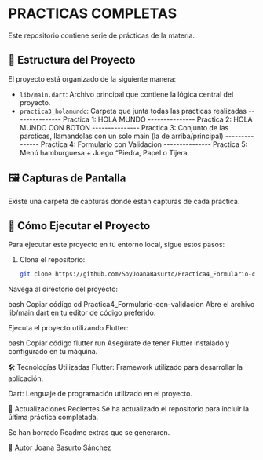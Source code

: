 # PRACTICAS COMPLETAS

Este repositorio contiene serie de prácticas de la materia.

## 📁 Estructura del Proyecto

El proyecto está organizado de la siguiente manera:

- `lib/main.dart`: Archivo principal que contiene la lógica central del proyecto.
- `practica3_holamundo`: Carpeta que junta todas las practicas realizadas
                         --------------- Practica 1: HOLA MUNDO
                             --------------- Practica 2: HOLA MUNDO CON BOTON
                                --------------- Practica 3: Conjunto de las parcticas, llamandolas con un solo main (la de arriba/principal)
                                  --------------- Practica 4: Formulario con Validacion
                                   --------------- Practica 5: Menú hamburguesa + Juego “Piedra, Papel o Tijera.

## 🖼️ Capturas de Pantalla

Existe una carpeta de capturas donde estan capturas de cada practica.

## 🚀 Cómo Ejecutar el Proyecto

Para ejecutar este proyecto en tu entorno local, sigue estos pasos:

1. Clona el repositorio:

   ```bash
   git clone https://github.com/SoyJoanaBasurto/Practica4_Formulario-con-validacion.git
Navega al directorio del proyecto:

bash
Copiar código
cd Practica4_Formulario-con-validacion
Abre el archivo lib/main.dart en tu editor de código preferido.

Ejecuta el proyecto utilizando Flutter:

bash
Copiar código
flutter run
Asegúrate de tener Flutter instalado y configurado en tu máquina.

🛠️ Tecnologías Utilizadas
Flutter: Framework utilizado para desarrollar la aplicación.

Dart: Lenguaje de programación utilizado en el proyecto.

📅 Actualizaciones Recientes
Se ha actualizado el repositorio para incluir la última práctica completada.

Se han borrado Readme extras que se generaron.

👤 Autor
Joana Basurto Sánchez

